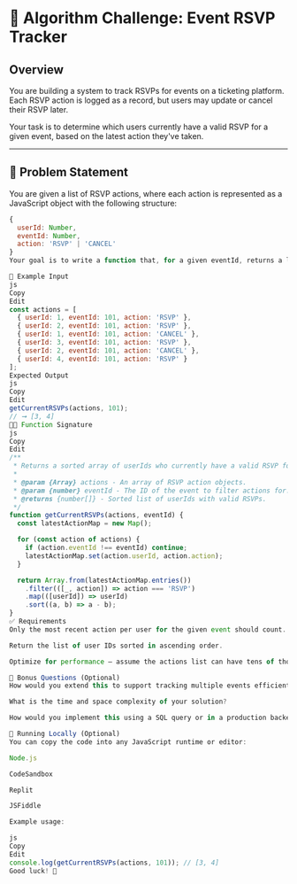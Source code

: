 # 🧠 Algorithm Challenge: Event RSVP Tracker

## Overview

You are building a system to track RSVPs for events on a ticketing platform. Each RSVP action is logged as a record, but users may update or cancel their RSVP later.

Your task is to determine which users currently have a valid RSVP for a given event, based on the latest action they've taken.

---

## 🧾 Problem Statement

You are given a list of RSVP actions, where each action is represented as a JavaScript object with the following structure:

```js
{
  userId: Number,
  eventId: Number,
  action: 'RSVP' | 'CANCEL'
}
Your goal is to write a function that, for a given eventId, returns a list of userIds who have a current valid RSVP — meaning the user's most recent action was 'RSVP'.

🧪 Example Input
js
Copy
Edit
const actions = [
  { userId: 1, eventId: 101, action: 'RSVP' },
  { userId: 2, eventId: 101, action: 'RSVP' },
  { userId: 1, eventId: 101, action: 'CANCEL' },
  { userId: 3, eventId: 101, action: 'RSVP' },
  { userId: 2, eventId: 101, action: 'CANCEL' },
  { userId: 4, eventId: 101, action: 'RSVP' }
];
Expected Output
js
Copy
Edit
getCurrentRSVPs(actions, 101);
// ➞ [3, 4]
🧑‍💻 Function Signature
js
Copy
Edit
/**
 * Returns a sorted array of userIds who currently have a valid RSVP for the event.
 *
 * @param {Array} actions - An array of RSVP action objects.
 * @param {number} eventId - The ID of the event to filter actions for.
 * @returns {number[]} - Sorted list of userIds with valid RSVPs.
 */
function getCurrentRSVPs(actions, eventId) {
  const latestActionMap = new Map();

  for (const action of actions) {
    if (action.eventId !== eventId) continue;
    latestActionMap.set(action.userId, action.action);
  }

  return Array.from(latestActionMap.entries())
    .filter(([_, action]) => action === 'RSVP')
    .map(([userId]) => userId)
    .sort((a, b) => a - b);
}
✅ Requirements
Only the most recent action per user for the given event should count.

Return the list of user IDs sorted in ascending order.

Optimize for performance — assume the actions list can have tens of thousands of entries.

🔄 Bonus Questions (Optional)
How would you extend this to support tracking multiple events efficiently?

What is the time and space complexity of your solution?

How would you implement this using a SQL query or in a production backend system?

🧰 Running Locally (Optional)
You can copy the code into any JavaScript runtime or editor:

Node.js

CodeSandbox

Replit

JSFiddle

Example usage:

js
Copy
Edit
console.log(getCurrentRSVPs(actions, 101)); // [3, 4]
Good luck! 🚀
